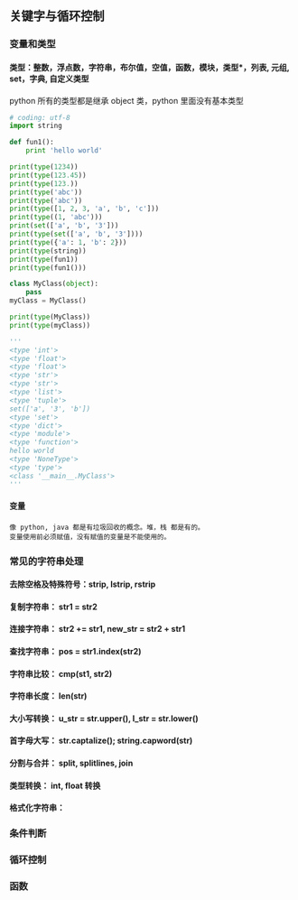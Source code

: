 ## 关键字与循环控制
### 变量和类型
#### 类型：整数，浮点数，字符串，布尔值，空值，函数，模块，类型*，列表, 元组, set，字典, 自定义类型
python 所有的类型都是继承 object 类，python 里面没有基本类型
```python
# coding: utf-8
import string

def fun1():
    print 'hello world'

print(type(1234))
print(type(123.45))
print(type(123.))
print(type('abc'))
print(type('abc'))
print(type([1, 2, 3, 'a', 'b', 'c']))
print(type((1, 'abc')))
print(set(['a', 'b', '3']))
print(type(set(['a', 'b', '3'])))
print(type({'a': 1, 'b': 2}))
print(type(string))
print(type(fun1))
print(type(fun1()))

class MyClass(object):
    pass
myClass = MyClass()

print(type(MyClass))
print(type(myClass))

'''
<type 'int'>
<type 'float'>
<type 'float'>
<type 'str'>
<type 'str'>
<type 'list'>
<type 'tuple'>
set(['a', '3', 'b'])
<type 'set'>
<type 'dict'>
<type 'module'>
<type 'function'>
hello world
<type 'NoneType'>
<type 'type'>
<class '__main__.MyClass'>
'''
```
#### 变量
    像 python, java 都是有垃圾回收的概念。堆，栈 都是有的。
    变量使用前必须赋值，没有赋值的变量是不能使用的。
### 常见的字符串处理
#### 去除空格及特殊符号：strip, lstrip, rstrip
#### 复制字符串： str1 = str2
#### 连接字符串： str2 += str1, new_str = str2 + str1
#### 查找字符串： pos = str1.index(str2)
#### 字符串比较： cmp(st1, str2)
#### 字符串长度： len(str)
#### 大小写转换： u_str = str.upper(), l_str = str.lower()
#### 首字母大写： str.captalize(); string.capword(str)
#### 分割与合并： split, splitlines, join
#### 类型转换： int, float 转换
#### 格式化字符串：
### 条件判断
### 循环控制
### 函数